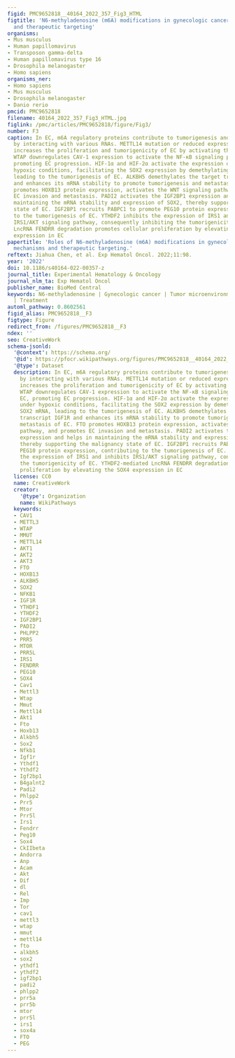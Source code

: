 ```yaml
---
figid: PMC9652818__40164_2022_357_Fig3_HTML
figtitle: 'N6-methyladenosine (m6A) modifications in gynecologic cancers: mechanisms
  and therapeutic targeting'
organisms:
- Mus musculus
- Human papillomavirus
- Transposon gamma-delta
- Human papillomavirus type 16
- Drosophila melanogaster
- Homo sapiens
organisms_ner:
- Homo sapiens
- Mus musculus
- Drosophila melanogaster
- Danio rerio
pmcid: PMC9652818
filename: 40164_2022_357_Fig3_HTML.jpg
figlink: /pmc/articles/PMC9652818/figure/Fig3/
number: F3
caption: In EC, m6A regulatory proteins contribute to tumorigenesis and metastasis
  by interacting with various RNAs. METTL14 mutation or reduced expression of METTL3
  increases the proliferation and tumorigenicity of EC by activating the AKT pathway.
  WTAP downregulates CAV‐1 expression to activate the NF‐κB signaling pathway in EC,
  promoting EC progression. HIF-1α and HIF-2α activate the expression of ALKBH5 under
  hypoxic conditions, facilitating the SOX2 expression by demethylating the SOX2 mRNA,
  leading to the tumorigenesis of EC. ALKBH5 demethylates the target transcript IGF1R
  and enhances its mRNA stability to promote tumorigenesis and metastasis of EC. FTO
  promotes HOXB13 protein expression, activates the WNT signaling pathway, and promotes
  EC invasion and metastasis. PADI2 activates the IGF2BP1 expression and helps in
  maintaining the mRNA stability and expression of SOX2, thereby supporting the malignancy
  state of EC. IGF2BP1 recruits PABPC1 to promote PEG10 protein expression, contributing
  to the tumorigenesis of EC. YTHDF2 inhibits the expression of IRS1 and inhibits
  IRS1/AKT signaling pathway, consequently inhibiting the tumorigenicity of EC. YTHDF2-mediated
  LncRNA FENDRR degradation promotes cellular proliferation by elevating the SOX4
  expression in EC
papertitle: 'Roles of N6-methyladenosine (m6A) modifications in gynecologic cancers:
  mechanisms and therapeutic targeting.'
reftext: Jiahua Chen, et al. Exp Hematol Oncol. 2022;11:98.
year: '2022'
doi: 10.1186/s40164-022-00357-z
journal_title: Experimental Hematology & Oncology
journal_nlm_ta: Exp Hematol Oncol
publisher_name: BioMed Central
keywords: N6-methyladenosine | Gynecologic cancer | Tumor microenvironment | Prognosis
  | Treatment
automl_pathway: 0.8602561
figid_alias: PMC9652818__F3
figtype: Figure
redirect_from: /figures/PMC9652818__F3
ndex: ''
seo: CreativeWork
schema-jsonld:
  '@context': https://schema.org/
  '@id': https://pfocr.wikipathways.org/figures/PMC9652818__40164_2022_357_Fig3_HTML.html
  '@type': Dataset
  description: In EC, m6A regulatory proteins contribute to tumorigenesis and metastasis
    by interacting with various RNAs. METTL14 mutation or reduced expression of METTL3
    increases the proliferation and tumorigenicity of EC by activating the AKT pathway.
    WTAP downregulates CAV‐1 expression to activate the NF‐κB signaling pathway in
    EC, promoting EC progression. HIF-1α and HIF-2α activate the expression of ALKBH5
    under hypoxic conditions, facilitating the SOX2 expression by demethylating the
    SOX2 mRNA, leading to the tumorigenesis of EC. ALKBH5 demethylates the target
    transcript IGF1R and enhances its mRNA stability to promote tumorigenesis and
    metastasis of EC. FTO promotes HOXB13 protein expression, activates the WNT signaling
    pathway, and promotes EC invasion and metastasis. PADI2 activates the IGF2BP1
    expression and helps in maintaining the mRNA stability and expression of SOX2,
    thereby supporting the malignancy state of EC. IGF2BP1 recruits PABPC1 to promote
    PEG10 protein expression, contributing to the tumorigenesis of EC. YTHDF2 inhibits
    the expression of IRS1 and inhibits IRS1/AKT signaling pathway, consequently inhibiting
    the tumorigenicity of EC. YTHDF2-mediated LncRNA FENDRR degradation promotes cellular
    proliferation by elevating the SOX4 expression in EC
  license: CC0
  name: CreativeWork
  creator:
    '@type': Organization
    name: WikiPathways
  keywords:
  - CAV1
  - METTL3
  - WTAP
  - MMUT
  - METTL14
  - AKT1
  - AKT2
  - AKT3
  - FTO
  - HOXB13
  - ALKBH5
  - SOX2
  - NFKB1
  - IGF1R
  - YTHDF1
  - YTHDF2
  - IGF2BP1
  - PADI2
  - PHLPP2
  - PRR5
  - MTOR
  - PRR5L
  - IRS1
  - FENDRR
  - PEG10
  - SOX4
  - Cav1
  - Mettl3
  - Wtap
  - Mmut
  - Mettl14
  - Akt1
  - Fto
  - Hoxb13
  - Alkbh5
  - Sox2
  - Nfkb1
  - Igf1r
  - Ythdf1
  - Ythdf2
  - Igf2bp1
  - B4galnt2
  - Padi2
  - Phlpp2
  - Prr5
  - Mtor
  - Prr5l
  - Irs1
  - Fendrr
  - Peg10
  - Sox4
  - CkIIbeta
  - Andorra
  - Anp
  - Acam
  - Akt
  - Dif
  - dl
  - Rel
  - Imp
  - Tor
  - cav1
  - mettl3
  - wtap
  - mmut
  - mettl14
  - fto
  - alkbh5
  - sox2
  - ythdf1
  - ythdf2
  - igf2bp1
  - padi2
  - phlpp2
  - prr5a
  - prr5b
  - mtor
  - prr5l
  - irs1
  - sox4a
  - FTO
  - PEG
---
```

